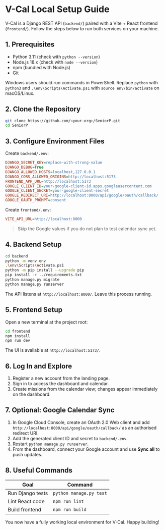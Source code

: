 # V-Cal Local Setup Guide

V-Cal is a Django REST API (`backend/`) paired with a Vite + React frontend (`frontend/`). Follow the steps below to run both services on your machine.

## 1. Prerequisites
- Python 3.11 (check with `python --version`)
- Node.js 18.x (check with `node --version`)
- npm (bundled with Node.js)
- Git

Windows users should run commands in PowerShell. Replace `python` with `python3` and `.\env\Scripts\Activate.ps1` with `source env/bin/activate` on macOS/Linux.

## 2. Clone the Repository
```bash
git clone https://github.com/<your-org>/SeniorP.git
cd SeniorP
```

## 3. Configure Environment Files
Create `backend/.env`:
```ini
DJANGO_SECRET_KEY=replace-with-strong-value
DJANGO_DEBUG=True
DJANGO_ALLOWED_HOSTS=localhost,127.0.0.1
DJANGO_CORS_ALLOWED_ORIGINS=http://localhost:5173
FRONTEND_APP_URL=http://localhost:5173
GOOGLE_CLIENT_ID=your-google-client-id.apps.googleusercontent.com
GOOGLE_CLIENT_SECRET=your-google-client-secret
GOOGLE_REDIRECT_URI=http://localhost:8000/api/google/oauth/callback/
GOOGLE_OAUTH_PROMPT=consent
```

Create `frontend/.env`:
```ini
VITE_API_URL=http://localhost:8000
```

> Skip the Google values if you do not plan to test calendar sync yet.

## 4. Backend Setup
```bash
cd backend
python -m venv env
.\env\Scripts\Activate.ps1
python -m pip install --upgrade pip
pip install -r ../requirements.txt
python manage.py migrate
python manage.py runserver
```
The API listens at `http://localhost:8000/`. Leave this process running.

## 5. Frontend Setup
Open a new terminal at the project root:
```bash
cd frontend
npm install
npm run dev
```
The UI is available at `http://localhost:5173/`.

## 6. Log In and Explore
1. Register a new account from the landing page.
2. Sign in to access the dashboard and calendar.
3. Create missions from the calendar view; changes appear immediately on the dashboard.

## 7. Optional: Google Calendar Sync
1. In Google Cloud Console, create an OAuth 2.0 Web client and add `http://localhost:8000/api/google/oauth/callback/` as an authorised redirect URI.
2. Add the generated client ID and secret to `backend/.env`.
3. Restart `python manage.py runserver`.
4. From the dashboard, connect your Google account and use **Sync all** to push updates.

## 8. Useful Commands
| Goal | Command |
|------|---------|
| Run Django tests | `python manage.py test` |
| Lint React code  | `npm run lint` |
| Build frontend   | `npm run build` |

You now have a fully working local environment for V-Cal. Happy building!
